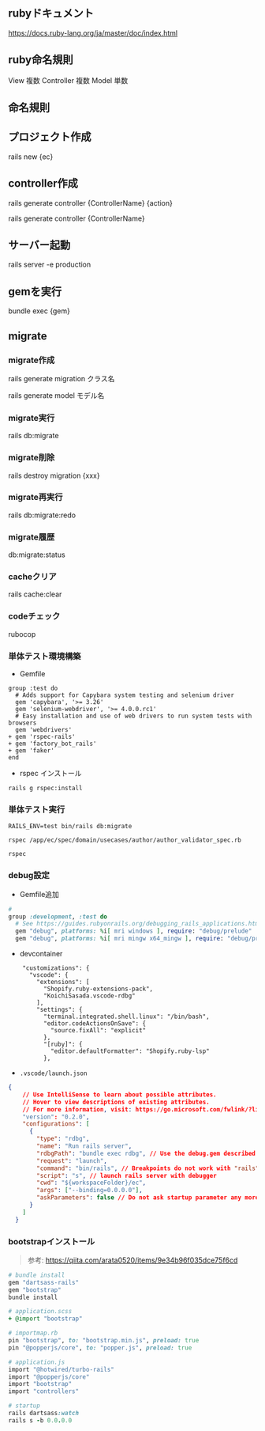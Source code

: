 ## rubyドキュメント

https://docs.ruby-lang.org/ja/master/doc/index.html

## ruby命名規則

View 複数
Controller 複数
Model 単数

## 命名規則

## プロジェクト作成

rails new {ec}

## controller作成
rails generate controller {ControllerName} {action}

rails generate controller {ControllerName}

## サーバー起動

rails server -e production

## gemを実行
bundle exec {gem}

## migrate

### migrate作成

rails generate migration クラス名

rails generate model モデル名

### migrate実行

rails db:migrate

### migrate削除

rails destroy migration {xxx}


### migrate再実行

rails db:migrate:redo

### migrate履歴

db:migrate:status

### cacheクリア

rails cache:clear

### codeチェック

rubocop

### 単体テスト環境構築

- Gemfile

```
group :test do
  # Adds support for Capybara system testing and selenium driver
  gem 'capybara', '>= 3.26'
  gem 'selenium-webdriver', '>= 4.0.0.rc1'
  # Easy installation and use of web drivers to run system tests with browsers
  gem 'webdrivers'
+ gem 'rspec-rails'
+ gem 'factory_bot_rails'
+ gem 'faker'
end
```

- rspec インストール

```
rails g rspec:install
```

### 単体テスト実行

```
RAILS_ENV=test bin/rails db:migrate

rspec /app/ec/spec/domain/usecases/author/author_validator_spec.rb

rspec
```

### debug設定

- Gemfile追加

```ruby
# 
group :development, :test do
  # See https://guides.rubyonrails.org/debugging_rails_applications.html#debugging-with-the-debug-gem
  gem "debug", platforms: %i[ mri windows ], require: "debug/prelude"
  gem "debug", platforms: %i[ mri mingw x64_mingw ], require: "debug/prelude"
```

- devcontainer

```
    "customizations": {
      "vscode": {
        "extensions": [
          "Shopify.ruby-extensions-pack",
          "KoichiSasada.vscode-rdbg"
        ],
        "settings": {
          "terminal.integrated.shell.linux": "/bin/bash",
          "editor.codeActionsOnSave": {
            "source.fixAll": "explicit"
          },
          "[ruby]": {
            "editor.defaultFormatter": "Shopify.ruby-lsp"
          },
```

- `.vscode/launch.json`

```json
{
    // Use IntelliSense to learn about possible attributes.
    // Hover to view descriptions of existing attributes.
    // For more information, visit: https://go.microsoft.com/fwlink/?linkid=830387
    "version": "0.2.0",
    "configurations": [
      {
        "type": "rdbg",
        "name": "Run rails server",
        "rdbgPath": "bundle exec rdbg", // Use the debug.gem described in the Gemfile
        "request": "launch",
        "command": "bin/rails", // Breakpoints do not work with "rails".
        "script": "s", // launch rails server with debugger
        "cwd": "${workspaceFolder}/ec",
        "args": ["--binding=0.0.0.0"],
        "askParameters": false // Do not ask startup parameter any more
      }
    ]
  }
```

### bootstrapインストール


> 参考: https://qiita.com/arata0520/items/9e34b96f035dce75f6cd

```ruby
# bundle install
gem "dartsass-rails"
gem "bootstrap"
bundle install

# application.scss
+ @import "bootstrap"

# importmap.rb
pin "bootstrap", to: "bootstrap.min.js", preload: true
pin "@popperjs/core", to: "popper.js", preload: true

# application.js
import "@hotwired/turbo-rails"
import "@popperjs/core"
import "bootstrap"
import "controllers"

# startup
rails dartsass:watch
rails s -b 0.0.0.0
```
